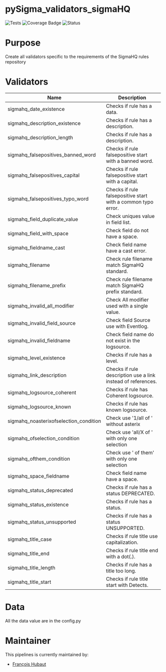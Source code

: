 # pySigma_validators_sigmaHQ
![Tests](https://github.com/SigmaHQ/pySigma-validators-sigmaHQ/actions/workflows/test.yml/badge.svg)
![Coverage Badge](https://img.shields.io/endpoint?url=https://gist.githubusercontent.com/frack113/b27ee1cbe964fb1a299cc20c3403f8c8/raw/pySigma-validators-sigmaHQ.json)
![Status](https://img.shields.io/badge/Status-pre--release-orange)

# Purpose

Create all validators specific to the requirements of the SigmaHQ rules repository

# Validators

| Name | Description|
| --- | ---|
| sigmahq_date_existence                 | Checks if rule has a data.                                   |
| sigmahq_description_existence          | Checks if rule has a description.                            |
| sigmahq_description_length             | Checks if rule has a description.                            |
| sigmahq_falsepositives_banned_word     | Checks if rule falsepositive start with a banned word.       |
| sigmahq_falsepositives_capital         | Checks if rule falsepositive start with a capital.           |
| sigmahq_falsepositives_typo_word       | Checks if rule falsepositive start with a common typo error. |
| sigmahq_field_duplicate_value          | Check uniques value in field list.                           |
| sigmahq_field_with_space               | Check field do not have a space.                             |
| sigmahq_fieldname_cast                 | Check field name have a cast error.                          |
| sigmahq_filename                       | Check rule filename match SigmaHQ standard.                  |
| sigmahq_filename_prefix                | Check rule filename match SigmaHQ prefix standard.           |
| sigmahq_invalid_all_modifier           | Check All modifier used with a single value.                 |
| sigmahq_invalid_field_source           | Check field Source use with Eventlog.                        |
| sigmahq_invalid_fieldname              | Check field name do not exist in the logsource.              |
| sigmahq_level_existence                | Checks if rule has a level.                                  |
| sigmahq_link_description               | Checks if rule description use a link instead of references. |
| sigmahq_logsource_coherent             | Checks if rule has Coherent logsource.                       |
| sigmahq_logsource_known                | Checks if rule has known logsource.                          |
| sigmahq_noasterixofselection_condition | Check use '1/all of ' without asterix                        |
| sigmahq_ofselection_condition          | Check use 'all/X of ' with only one selection                |
| sigmahq_ofthem_condition               | Check use ' of them' with only one selection                 |
| sigmahq_space_fieldname                | Check field name have a space.                               |
| sigmahq_status_deprecated              | Checks if rule has a status DEPRECATED.                      |
| sigmahq_status_existence               | Checks if rule has a status.                                 |
| sigmahq_status_unsupported             | Checks if rule has a status UNSUPPORTED.                     |
| sigmahq_title_case                     | Checks if rule title use capitalization.                     |
| sigmahq_title_end                      | Checks if rule title end with a dot(.).                      |
| sigmahq_title_length                   | Checks if rule has a title too long.                         |
| sigmahq_title_start                    | Checks if rule title start with Detects.                     |


# Data

All the data value are in the config.py

# Maintainer

This pipelines is currently maintained by:
* [François Hubaut](https://github.com/frack113)
